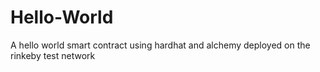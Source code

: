 # Hello-World
A hello world smart contract using hardhat and alchemy deployed on the rinkeby test network
